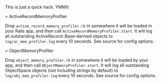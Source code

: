 This is just a quick hack. YMMV.

= ActiveRecordMemoryProfiler

Drop `active_record_memory_profiler.rb` in somewhere it will be loaded in your Rails app, and then call `ActiveRecordMemoryProfiler.start`. It will log all outstanding ActiveRecord::Base-derived objects to `log/ar_mem_profiler.log` every 10 seconds. See source for config options.

= ObjectMemoryProfiler

Drop `object_memory_profiler.rb` in somewhere it will be loaded by your app, and then call `ObjectMemoryProfiler.start`. It will log all outstanding ObjectSpace objects (not including strings by default) to `log/obj_mem_profiler.log` every 10 seconds. See source for config options.
